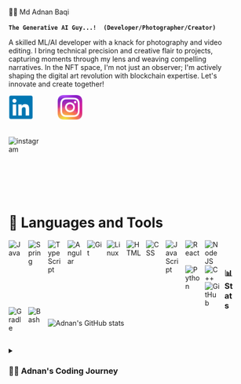<div style="background-image: url('https://minimalistic-wallpaper.demolab.com/?random'); background-size: cover; background-position: center; background-attachment: fixed; padding: 20px;">
    <!-- Your content goes here -->
🏄‍♂️ Md Adnan Baqi

**`The Generative AI Guy...!  (Developer/Photographer/Creator)`**

A skilled ML/AI developer with a knack for photography and video editing. I bring technical precision and creative flair to projects, capturing moments through my lens and weaving compelling narratives. In the NFT space, I'm not just an observer; I'm actively shaping the digital art revolution with blockchain expertise. Let's innovate and create together!

<!-- Add a background image with 50% transparency -->




<p align="left">
   <a href="https://www.linkedin.com/in/buckybarns">
    <img align="left" alt="Linkedin" width="50px" style="padding-right:50px;" src="https://github.com/devicons/devicon/blob/v2.16.0/icons/linkedin/linkedin-original.svg"/>
   
   </a>
</p>
<p align="left">
   <a href="https://www.instagram.com/who.is.adnan?igsh=MW90d2Fzb25sMHdmZQ==">
     <img align="left" alt="instagram" width="50px" style="padding-right:50px;" src="https://github.com/wle8300/instagram-logo/blob/master/logo.svg"/>
   </a>
</p>
<br>
<br>
<br>
<br>
<br>
<img align="center" alt="instagram" width="1000px" style="padding-right:1000px;" src="https://user-images.githubusercontent.com/41088314/177622874-fccf99c5-89f0-4f20-9603-5ee0c1c0fd1f.gif"/>


<br>
<br>
<br>
<br>
<br>
<br>
<h1>🧰 Languages and Tools</h1>

<img align="left" alt="Java" width="30px" style="padding-right:10px;" src="https://cdn.jsdelivr.net/gh/devicons/devicon/icons/java/java-original.svg"/>
<img align="left" alt="Spring" width="30px" style="padding-right:10px;" src="https://cdn.jsdelivr.net/gh/devicons/devicon/icons/spring/spring-original.svg" />
<img align="left" alt="TypeScript" width="30px" style="padding-right:10px;" src="https://cdn.jsdelivr.net/gh/devicons/devicon/icons/typescript/typescript-plain.svg" />
<img align="left" alt="Angular" width="30px" style="padding-right:10px;" src="https://cdn.jsdelivr.net/gh/devicons/devicon/icons/angularjs/angularjs-plain.svg" />
<img align="left" alt="Git" width="30px" style="padding-right:10px;" src="https://cdn.jsdelivr.net/gh/devicons/devicon/icons/git/git-original.svg" />
<img align="left" alt="Linux" width="30px" style="padding-right:10px;" src="https://cdn.jsdelivr.net/gh/devicons/devicon/icons/linux/linux-original.svg" />
<img align="left" alt="HTML" width="30px" style="padding-right:10px;" src="https://cdn.jsdelivr.net/gh/devicons/devicon/icons/html5/html5-plain.svg" />
<img align="left" alt="CSS" width="30px" style="padding-right:10px;" src="https://cdn.jsdelivr.net/gh/devicons/devicon/icons/css3/css3-plain.svg" />
<img align="left" alt="JavaScript" width="30px" style="padding-right:10px;" src="https://cdn.jsdelivr.net/gh/devicons/devicon/icons/javascript/javascript-plain.svg" />
<img align="left" alt="React" width="30px" style="padding-right:10px;" src="https://cdn.jsdelivr.net/gh/devicons/devicon/icons/react/react-original.svg" />
<img align="left" alt="NodeJS" width="30px" style="padding-right:10px;" src="https://cdn.jsdelivr.net/gh/devicons/devicon/icons/nodejs/nodejs-original.svg" />
<img align="left" alt="Python" width="30px" style="padding-right:10px;" src="https://cdn.jsdelivr.net/gh/devicons/devicon/icons/python/python-plain.svg" />
<img align="left" alt="C++" width="30px" style="padding-right:10px;" src="https://cdn.jsdelivr.net/gh/devicons/devicon/icons/cplusplus/cplusplus-line.svg" />
<img align="left" alt="GitHub" width="30px" style="padding-right:10px;" src="https://cdn.jsdelivr.net/gh/devicons/devicon/icons/github/github-original.svg" />
<img align="left" alt="Gradle" width="30px" style="padding-right:10px;" src="https://cdn.jsdelivr.net/gh/devicons/devicon/icons/gradle/gradle-plain.svg" />
<img align="left" alt="Bash" width="30px" style="padding-right:10px;" src="https://cdn.jsdelivr.net/gh/devicons/devicon/icons/bash/bash-original.svg" />
<br />

#



#

### 📊 Stats

![Adnan's GitHub stats](https://streak-stats.demolab.com?user=ForrestKnight&theme=gruvbox&border_radius=4.5)

<!-- ![GitHub Streak](https://streak-stats.demolab.com?user=ForrestKnight&theme=gruvbox&border_radius=4.5) -->

#

<details>
<summary><h3>👨‍💻 Adnan's Coding Journey</h3></summary>
Embarking on my coding journey 🚀, I discovered a passion for problem-solving and a fascination with the intricacies of technology 💻. Starting with the basics, I delved into programming languages, gradually honing my skills in Python, Java, and more 🐍☕.

As I ventured deeper, I found myself captivated by the potential of Machine Learning (ML) and Artificial Intelligence (AI) 🤖🧠. The allure of creating intelligent solutions that could impact real-world scenarios fueled my determination to master these cutting-edge technologies.

Coding wasn't just about syntax for me; it became a means of expression, a way to bring ideas to life 💡. With each project, whether it was developing algorithms, crafting applications, or optimizing code, I gained valuable insights and refined my coding style.

Alongside my programming endeavors, I discovered the artistry in photography 📷 and the power of visual storytelling 🎨. This creative pursuit provided a complementary outlet, allowing me to view problems from a different perspective and infuse a unique blend of creativity into my coding projects.

Video editing became another avenue to showcase my technical and creative prowess 🎥✨. Transforming raw footage into compelling stories, I learned to merge technology with narrative, honing a skill set that went beyond the lines of code.

The world of Non-Fungible Tokens (NFTs) opened up a new frontier for me 🌐. Exploring blockchain, smart contracts, and tokenization, I immersed myself in shaping the digital art revolution 🖼️💎. Developing NFT platforms and creating digital assets with Machine Learning-generated content became integral to my coding journey.

In the collaborative and ever-evolving landscape of coding, I've not only mastered languages and technologies but embraced a mindset of continual learning and adaptation 📚🔄. Each line of code represents a step forward in a journey that is as much about exploration as it is about creation. As I look ahead, I'm excited to see where my coding journey will take me next and the innovations that await 🌐🚀.

[website]: https:// # to add

</div>

